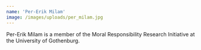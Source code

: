 ```yaml
---
name: 'Per-Erik Milam'
image: /images/uploads/per_milam.jpg
---
```

Per-Erik Milam is a member of the Moral Responsibility Research Initiative at the University of Gothenburg.